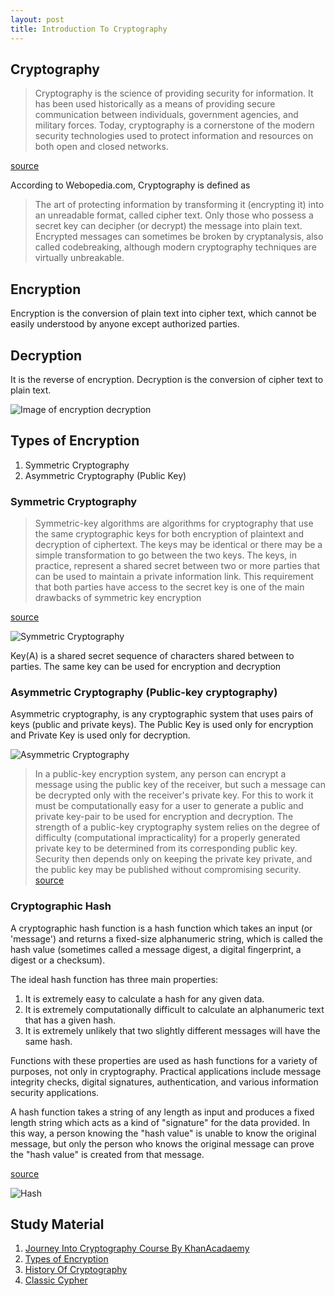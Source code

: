 ```yaml
---
layout: post
title: Introduction To Cryptography
---
```


## Cryptography
>Cryptography is the science of providing security for information. It has been used historically as a means of providing secure communication between individuals, government agencies, and military forces. Today, cryptography is a cornerstone of the modern security technologies used to protect information and resources on both open and closed networks. 

[source](https://technet.microsoft.com/en-us/library/cc962030.aspx)

According to Webopedia.com, Cryptography is defined as 

>The art of protecting information by transforming it (encrypting it) into an unreadable format, called cipher text. Only those who possess a secret key can decipher (or decrypt) the message into plain text. Encrypted messages can sometimes be broken by cryptanalysis, also called codebreaking, although modern cryptography techniques are virtually unbreakable.


## Encryption

Encryption is the conversion of plain text into cipher text, which cannot be easily understood by anyone except authorized parties.

## Decryption

It is the reverse of encryption. Decryption is the conversion of cipher text to plain text.

![Image of encryption decryption](https://bahihussein.github.com/images/enc-dec.png)

## Types of Encryption

1. Symmetric Cryptography
2. Asymmetric Cryptography (Public Key)

### Symmetric Cryptography 

>Symmetric-key algorithms are algorithms for cryptography that use the same cryptographic keys for both encryption of plaintext and decryption of ciphertext. The keys may be identical or there may be a simple transformation to go between the two keys. The keys, in practice, represent a shared secret between two or more parties that can be used to maintain a private information link. This requirement that both parties have access to the secret key is one of the main drawbacks of symmetric key encryption

[source](https://en.wikipedia.org/wiki/Symmetric-key_algorithm)

![Symmetric Cryptography](https://bahihussein.github.com/images/symmetric.png)

Key(A) is a shared secret sequence of characters shared between to parties. The same key can be used for encryption and decryption 

### Asymmetric Cryptography (Public-key cryptography)

Asymmetric cryptography, is any cryptographic system that uses pairs of keys (public and private keys). The Public Key is used only for encryption and Private Key is used only for decryption.

![Asymmetric Cryptography](https://bahihussein.github.com/images/asymmetric.png)

>In a public-key encryption system, any person can encrypt a message using the public key of the receiver, but such a message can be decrypted only with the receiver's private key. For this to work it must be computationally easy for a user to generate a public and private key-pair to be used for encryption and decryption. The strength of a public-key cryptography system relies on the degree of difficulty (computational impracticality) for a properly generated private key to be determined from its corresponding public key. Security then depends only on keeping the private key private, and the public key may be published without compromising security.
[source](https://en.wikipedia.org/wiki/Public-key_cryptography)


### Cryptographic Hash

A cryptographic hash function is a hash function which takes an input (or 'message') and returns a fixed-size alphanumeric string, which is called the hash value (sometimes called a message digest, a digital fingerprint, a digest or a checksum).

The ideal hash function has three main properties:

1. It is extremely easy to calculate a hash for any given data.
2. It is extremely computationally difficult to calculate an alphanumeric text that has a given hash.
3. It is extremely unlikely that two slightly different messages will have the same hash.

Functions with these properties are used as hash functions for a variety of purposes, not only in cryptography. Practical applications include message integrity checks, digital signatures, authentication, and various information security applications.

A hash function takes a string of any length as input and produces a fixed length string which acts as a kind of "signature" for the data provided. In this way, a person knowing the "hash value" is unable to know the original message, but only the person who knows the original message can prove the "hash value" is created from that message. 

[source](https://simple.wikipedia.org/wiki/Cryptographic_hash_function)

![Hash](https://bahihussein.github.com/images/hash.png)

## Study Material 

1. [Journey Into Cryptography Course By KhanAcadaemy](https://www.khanacademy.org/computing/computer-science/cryptography)
2. [Types of Encryption](http://books.gigatux.nl/mirror/securitytools/ddu/ch09lev1sec1.html)
3. [History Of Cryptography](http://www.tutorialspoint.com/cryptography/origin_of_cryptography.htm)
4. [Classic Cypher](https://en.wikipedia.org/wiki/Classical_cipher)